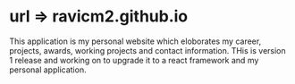 # url => ravicm2.github.io
This application is my personal website which eloborates my career, projects, awards, working projects and contact information.
THis is version 1 release and working on to upgrade it to a react framework and my personal application.
